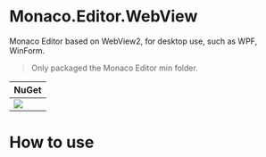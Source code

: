 # Monaco.Editor.WebView
Monaco Editor based on WebView2, for desktop use, such as WPF, WinForm.
> Only packaged the Monaco Editor min folder.


|NuGet |
|--|
|[![](https://img.shields.io/nuget/v/HighlightBlazor.svg)](https://www.nuget.org/packages/Monaco.Editor.WebView)|

# How to use
